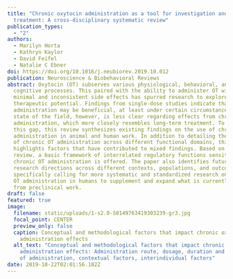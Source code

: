 ```yaml
---
title: "Chronic oxytocin administration as a tool for investigation and
  treatment: A cross-disciplinary systematic review"
publication_types:
  - "2"
authors:
  - Marilyn Horta
  - Kathryn Kaylor
  - David Feifel
  - Natalie C Ebner
doi: https://doi.org/10.1016/j.neubiorev.2019.10.012
publication: Neuroscience & Biobehavioral Reviews
abstract: Oxytocin (OT) subserves various physiological, behavioral, and
  cognitive processes. This paired with the ability to administer OT with
  minimal and inconsistent side effects has spurred research to explore its
  therapeutic potential. Findings from single-dose studies indicate that OT
  administration may be beneficial, at least under certain circumstances. The
  state of the field, however, is less clear regarding effects from chronic OT
  administration, which more closely resembles long-term treatment. To address
  this gap, this review synthesizes existing findings on the use of chronic OT
  administration in animal and human work. In addition to detailing the effects
  of chronic OT administration across different functional domains, this review
  highlights factors that have contributed to mixed findings. Based on this
  review, a basic framework of interrelated regulatory functions sensitive to
  chronic OT administration is offered. The paper also identifies future
  research directions across different contexts, populations, and outcomes,
  specifically calling for more systematic and standardized research on chronic
  OT administration in humans to supplement and expand what is currently known
  from preclinical work.
draft: false
featured: true
image:
  filename: static/uploads/1-s2.0-S0149763419303239-gr3.jpg
  focal_point: CENTER
  preview_only: false
  caption: Conceptual and methodological factors that impact chronic oxytocin
    administration effects
  alt_text: "Conceptual and methodological factors that impact chronic oxytocin
    administration effects: Administration route, dosage, duration and frequency
    of administration, contextual factors, interindividual factors"
date: 2019-10-22T02:01:56.182Z
---
```

